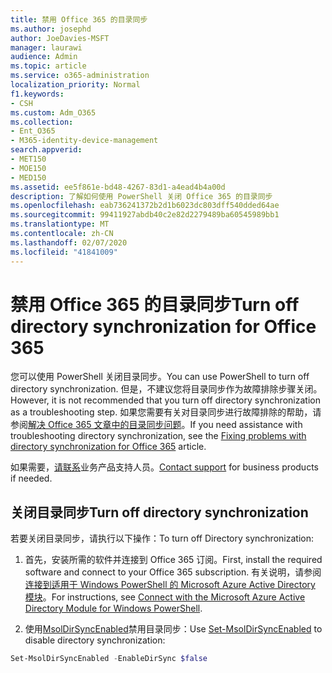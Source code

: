 ```yaml
---
title: 禁用 Office 365 的目录同步
ms.author: josephd
author: JoeDavies-MSFT
manager: laurawi
audience: Admin
ms.topic: article
ms.service: o365-administration
localization_priority: Normal
f1.keywords:
- CSH
ms.custom: Adm_O365
ms.collection:
- Ent_O365
- M365-identity-device-management
search.appverid:
- MET150
- MOE150
- MED150
ms.assetid: ee5f861e-bd48-4267-83d1-a4ead4b4a00d
description: 了解如何使用 PowerShell 关闭 Office 365 的目录同步
ms.openlocfilehash: eab736241372b2d1b6023dc803dff540dded64ae
ms.sourcegitcommit: 99411927abdb40c2e82d2279489ba60545989bb1
ms.translationtype: MT
ms.contentlocale: zh-CN
ms.lasthandoff: 02/07/2020
ms.locfileid: "41841009"
---
```

# <a name="turn-off-directory-synchronization-for-office-365"></a><span data-ttu-id="a85ad-103">禁用 Office 365 的目录同步</span><span class="sxs-lookup"><span data-stu-id="a85ad-103">Turn off directory synchronization for Office 365</span></span>
<span data-ttu-id="a85ad-104">您可以使用 PowerShell 关闭目录同步。</span><span class="sxs-lookup"><span data-stu-id="a85ad-104">You can use PowerShell to turn off directory synchronization.</span></span> <span data-ttu-id="a85ad-105">但是，不建议您将目录同步作为故障排除步骤关闭。</span><span class="sxs-lookup"><span data-stu-id="a85ad-105">However, it is not recommended that you turn off directory synchronization as a troubleshooting step.</span></span> <span data-ttu-id="a85ad-106">如果您需要有关对目录同步进行故障排除的帮助，请参阅[解决 Office 365 文章中的目录同步问题](fix-problems-with-directory-synchronization.md)。</span><span class="sxs-lookup"><span data-stu-id="a85ad-106">If you need assistance with troubleshooting directory synchronization, see the [Fixing problems with directory synchronization for Office 365](fix-problems-with-directory-synchronization.md) article.</span></span> 
  
<span data-ttu-id="a85ad-107">如果需要，[请联系](https://support.office.com/article/32a17ca7-6fa0-4870-8a8d-e25ba4ccfd4b)业务产品支持人员。</span><span class="sxs-lookup"><span data-stu-id="a85ad-107">[Contact support](https://support.office.com/article/32a17ca7-6fa0-4870-8a8d-e25ba4ccfd4b) for business products if needed.</span></span>
  
## <a name="turn-off-directory-synchronization"></a><span data-ttu-id="a85ad-108">关闭目录同步</span><span class="sxs-lookup"><span data-stu-id="a85ad-108">Turn off directory synchronization</span></span>  
<span data-ttu-id="a85ad-109">若要关闭目录同步，请执行以下操作：</span><span class="sxs-lookup"><span data-stu-id="a85ad-109">To turn off Directory synchronization:</span></span>
  
1. <span data-ttu-id="a85ad-110">首先，安装所需的软件并连接到 Office 365 订阅。</span><span class="sxs-lookup"><span data-stu-id="a85ad-110">First, install the required software and connect to your Office 365 subscription.</span></span> <span data-ttu-id="a85ad-111">有关说明，请参阅[连接到适用于 Windows PowerShell 的 Microsoft Azure Active Directory 模块](https://docs.microsoft.com/office365/enterprise/powershell/connect-to-office-365-powershell#connect-with-the-microsoft-azure-active-directory-module-for-windows-powershell)。</span><span class="sxs-lookup"><span data-stu-id="a85ad-111">For instructions, see [Connect with the Microsoft Azure Active Directory Module for Windows PowerShell](https://docs.microsoft.com/office365/enterprise/powershell/connect-to-office-365-powershell#connect-with-the-microsoft-azure-active-directory-module-for-windows-powershell).</span></span>
    
2. <span data-ttu-id="a85ad-112">使用[MsolDirSyncEnabled](https://go.microsoft.com/fwlink/p/?LinkId=821939)禁用目录同步：</span><span class="sxs-lookup"><span data-stu-id="a85ad-112">Use [Set-MsolDirSyncEnabled](https://go.microsoft.com/fwlink/p/?LinkId=821939) to disable directory synchronization:</span></span> 
    
  ```powershell
  Set-MsolDirSyncEnabled -EnableDirSync $false
  ```
